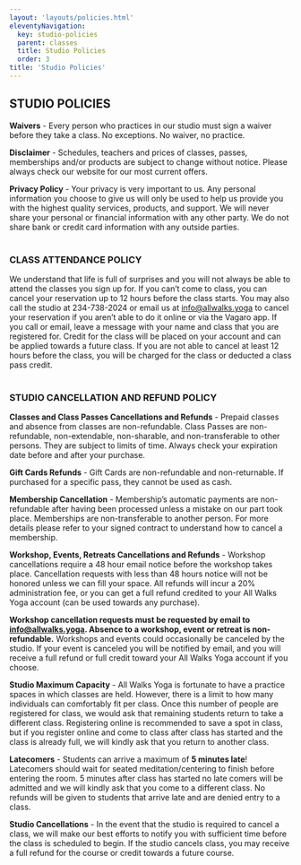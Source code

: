```yaml
---
layout: 'layouts/policies.html'
eleventyNavigation:
  key: studio-policies
  parent: classes
  title: Studio Policies
  order: 3
title: 'Studio Policies'
---
```


## STUDIO POLICIES

**Waivers** - Every person who practices in our studio must sign a waiver before they take a class. No exceptions. No waiver, no practice.

**Disclaimer** - Schedules, teachers and prices of classes, passes, memberships and/or products are subject to change without notice. Please always check our website for our most current offers.

**Privacy Policy** - Your privacy is very important to us. Any personal information you choose to give us will only be used to help us provide you with the highest quality services, products, and support. We will never share your personal or financial information with any other party. We do not share bank or credit card information with any outside parties.  
<br />

### CLASS ATTENDANCE POLICY

We understand that life is full of surprises and you will not always be able to attend the classes you sign up for. If you can’t come to class, you can cancel your reservation up to 12 hours before the class starts. You may also call the studio at 234-738-2024 or email us at [info@allwalks.yoga](mailto:info@allwalks.yoga) to cancel your reservation if you aren’t able to do it online or via the Vagaro app. If you call or email, leave a message with your name and class that you are registered for. Credit for the class will be placed on your account and can be applied towards a future class. If you are not able to cancel at least 12 hours before the class, you will be charged for the class or deducted a class pass credit.  
<br />

### STUDIO CANCELLATION AND REFUND POLICY

**Classes and Class Passes Cancellations and Refunds** - Prepaid classes and absence from classes are non-refundable. Class Passes are non-refundable, non-extendable, non-sharable, and non-transferable to other persons. They are subject to limits of time. Always check your expiration date before and after your purchase.

**Gift Cards Refunds** - Gift Cards are non-refundable and non-returnable. If purchased for a specific pass, they cannot be used as cash.

**Membership Cancellation** - Membership’s automatic payments are non-refundable after having been processed unless a mistake on our part took place. Memberships are non-transferable to another person. For more details please refer to your signed contract to understand how to cancel a membership.

**Workshop, Events, Retreats Cancellations and Refunds** - Workshop cancellations require a 48 hour email notice before the workshop takes place. Cancellation requests with less than 48 hours notice will not be honored unless we can fill your space. All refunds will incur a 20% administration fee, or you can get a full refund credited to your All Walks Yoga account (can be used towards any purchase).

**Workshop cancellation requests must be requested by email to [info@allwalks.yoga](mailto:info@allwalks.yoga). Absence to a workshop, event or retreat is non-refundable.** Workshops and events could occasionally be canceled by the studio. If your event is canceled you will be notified by email, and you will receive a full refund or full credit toward your All Walks Yoga account if you choose.

**Studio Maximum Capacity** - All Walks Yoga is fortunate to have a practice spaces in which classes are held. However, there is a limit to how many individuals can comfortably fit per class. Once this number of people are registered for class, we would ask that remaining students return to take a different class. Registering online is recommended to save a spot in class, but if you register online and come to class after class has started and the class is already full, we will kindly ask that you return to another class.

**Latecomers** - Students can arrive a maximum of **5 minutes late**! Latecomers should wait for seated meditation/centering to finish before entering the room. 5 minutes after class has started no late comers will be admitted and we will kindly ask that you come to a different class. No refunds will be given to students that arrive late and are denied entry to a class.

**Studio Cancellations** - In the event that the studio is required to cancel a class, we will make our best efforts to notify you with sufficient time before the class is scheduled to begin. If the studio cancels class, you may receive a full refund for the course or credit towards a future course.
